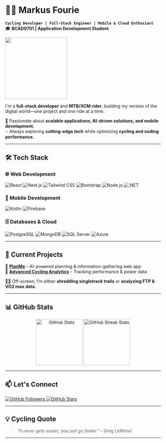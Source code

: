 # 🚵‍♂️ **Markus Fourie**  
**`Cycling Developer | Full-Stack Engineer | Mobile & Cloud Enthusiast`**  
🎓 **BCAD0701 | Application Development Student**  

<p align="left">
  <img src="https://cdn.dribbble.com/userupload/23929744/file/original-6b301e8d07f7eb05416e79a9b8d5a39e.gif" width="200" />
</p>

I'm a **full-stack developer** and **MTB/XCM rider**, building my version of the digital world—one project and one ride at a time.  

🚀 Passionate about **scalable applications, AI-driven solutions, and mobile development.**  
💡 Always exploring **cutting-edge tech** while optimizing **cycling and coding performance.**  

---

## 🛠 **Tech Stack**  

### **🌐 Web Development**  
<p>
  <img alt="React" src="https://img.shields.io/badge/React-20232A?style=for-the-badge&logo=react&logoColor=61DAFB"/>
  <img alt="Next.js" src="https://img.shields.io/badge/Next.js-000000?style=for-the-badge&logo=nextdotjs&logoColor=white"/>
  <img alt="Tailwind CSS" src="https://img.shields.io/badge/Tailwind_CSS-38B2AC?style=for-the-badge&logo=tailwind-css&logoColor=white"/>
  <img alt="Bootstrap" src="https://img.shields.io/badge/Bootstrap-563D7C?style=for-the-badge&logo=bootstrap&logoColor=white"/>
  <img alt="Node.js" src="https://img.shields.io/badge/Node.js-43853D?style=for-the-badge&logo=node.js&logoColor=white"/>
  <img alt=".NET" src="https://img.shields.io/badge/.NET-512BD4?style=for-the-badge&logo=dotnet&logoColor=white"/>
</p>  

### **📱 Mobile Development**  
<p>
  <img alt="Kotlin" src="https://img.shields.io/badge/Kotlin-0095D5?style=for-the-badge&logo=kotlin&logoColor=white"/>
  <img alt="Firebase" src="https://img.shields.io/badge/Firebase-FFCA28?style=for-the-badge&logo=firebase&logoColor=black"/>
</p>  

### **🗄️ Databases & Cloud**  
<p>
  <img alt="PostgreSQL" src="https://img.shields.io/badge/PostgreSQL-316192?style=for-the-badge&logo=postgresql&logoColor=white"/>
  <img alt="MongoDB" src="https://img.shields.io/badge/MongoDB-47A248?style=for-the-badge&logo=mongodb&logoColor=white"/>
  <img alt="SQL Server" src="https://img.shields.io/badge/SQL%20Server-CC2927?style=for-the-badge&logo=microsoft%20sql%20server&logoColor=white"/>
  <img alt="Azure" src="https://img.shields.io/badge/Azure-0078D4?style=for-the-badge&logo=microsoft-azure&logoColor=white"/>
</p>  

---

## 📌 **Current Projects**  
🔹 **[PlanMe](#)** – AI-powered planning & information-gathering web app  
🔹 **[Advanced Cycling Analytics](#)** – Tracking performance & power data  

🚴‍♂️ Off-screen, I’m either **shredding singletrack trails** or **analyzing FTP & VO2 max data.**  

---

## 📊 **GitHub Stats**  

<p align="center">
  <img src="https://github-readme-stats.vercel.app/api?username=ThePedalingDev&show_icons=true&theme=gruvbox" alt="GitHub Stats" height="150px"/>
  <img src="https://github-readme-streak-stats.herokuapp.com/?user=ThePedalingDev&theme=gruvbox" alt="GitHub Streak Stats" height="150px"/>
</p>

---

## 📫 **Let's Connect**  

<p align="left">
  <a href="https://github.com/ThePedalingDev?tab=followers">
    <img alt="GitHub Followers" src="https://custom-icon-badges.demolab.com/github/followers/ThePedalingDev?color=236ad3&labelColor=1155ba&style=for-the-badge&logo=person-add&label=Follow&logoColor=white"/>
  </a>  
  <a href="https://github.com/ThePedalingDev?tab=repositories&sort=stargazers">
    <img alt="GitHub Stars" src="https://custom-icon-badges.demolab.com/github/stars/ThePedalingDev?color=55960c&style=for-the-badge&labelColor=488207&logo=star"/>
  </a>
</p>  

---

## **💡 Cycling Quote**  

> *"It never gets easier, you just go faster."* – Greg LeMond  

---

